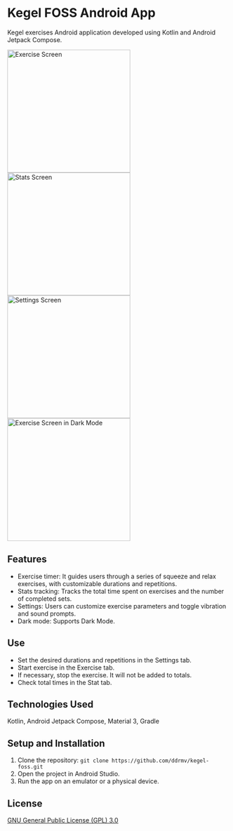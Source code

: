 # Kegel FOSS Android App

Kegel exercises Android application developed using Kotlin and Android Jetpack Compose.

<p float="left">
  <img src="https://i.imgur.com/BgxTf8F.png" height="280" alt="Exercise Screen"> 
  <img src="https://i.imgur.com/D8nz29Y.png" height="280" alt="Stats Screen"> 
  <img src="https://i.imgur.com/nasZV4I.png" height="280" alt="Settings Screen"> 
  <img src="https://i.imgur.com/oIWyXOM.png" height="280" alt="Exercise Screen in Dark Mode"> 
</p>

## Features

- Exercise timer: It guides users through a series of squeeze and relax exercises, with customizable durations and repetitions.
- Stats tracking: Tracks the total time spent on exercises and the number of completed sets.
- Settings: Users can customize exercise parameters and toggle vibration and sound prompts.
- Dark mode: Supports Dark Mode.

## Use

- Set the desired durations and repetitions in the Settings tab.
- Start exercise in the Exercise tab.
- If necessary, stop the exercise. It will not be added to totals.
- Check total times in the Stat tab.

## Technologies Used

Kotlin, Android Jetpack Compose, Material 3, Gradle

## Setup and Installation

1. Clone the repository: `git clone https://github.com/ddrmv/kegel-foss.git`
2. Open the project in Android Studio.
3. Run the app on an emulator or a physical device.

## License

[GNU General Public License (GPL) 3.0](https://www.gnu.org/licenses/gpl-3.0.en.html)